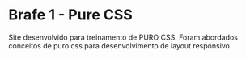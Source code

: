 # Brafe 1 - Pure CSS

Site desenvolvido para treinamento de PURO CSS.
Foram abordados conceitos de puro css para desenvolvimento de layout responsivo.
